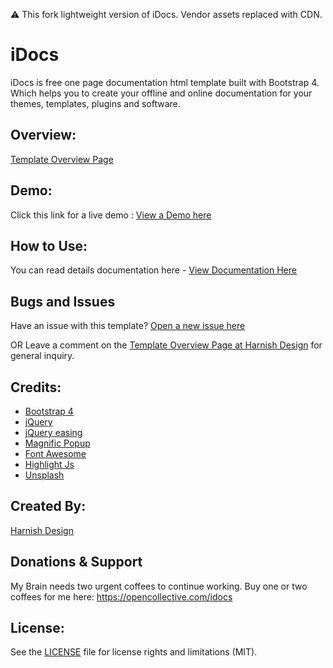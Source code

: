 ⚠️ This fork lightweight version of iDocs. Vendor assets replaced with CDN.

# iDocs
iDocs is free one page documentation html template built with Bootstrap 4. Which helps you to create your offline and online documentation for your themes, templates, plugins and software.

## Overview:
<a href="http://www.harnishdesign.net/idocs-free-one-page-documentation-html-template.html">Template Overview Page</a>

## Demo:
Click this link for a live demo : <a href="http://demo.harnishdesign.net/html/idocs/demos.html">View a Demo here</a>

## How to Use:
You can read details documentation here - <a href="http://demo.harnishdesign.net/html/idocs/help/">View Documentation Here</a>

## Bugs and Issues
Have an issue with this template? <a href="https://github.com/harnishdesign/iDocs/issues">Open a new issue here</a>

OR Leave a comment on the <a href="http://www.harnishdesign.net/idocs-one-page-documentation-html-template/">Template Overview Page at Harnish Design</a> for general inquiry.

## Credits:
<ul>
<li><a href="http://getbootstrap.com/">Bootstrap 4</a></li>
<li><a href="http://www.jquery.com/">jQuery</a></li>
<li><a href="http://gsgd.co.uk/sandbox/jquery/easing/">jQuery easing</a></li>
<li><a href="http://dimsemenov.com/plugins/magnific-popup/">Magnific Popup</a></li>
<li><a href="https://fontawesome.com/">Font Awesome</a></li>
<li><a href="https://highlightjs.org/">Highlight Js</a></li>
<li><a href="https://unsplash.com/">Unsplash</a></li>
</ul>

## Created By:
<a href="http://www.harnishdesign.net/">Harnish Design</a>

## Donations & Support
My Brain needs two urgent coffees to continue working. Buy one or two coffees for me here: https://opencollective.com/idocs

## License:
See the <a href="https://github.com/harnishdesign/iDocs/blob/main/LICENSE">LICENSE</a> file for license rights and limitations (MIT).
